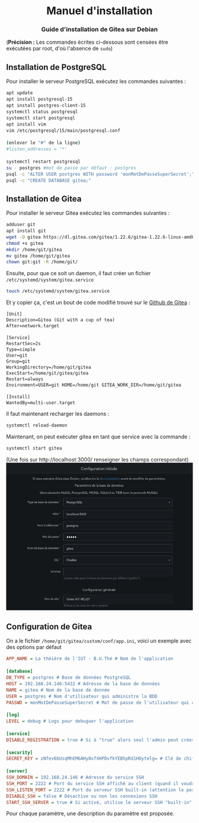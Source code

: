 # <center> Manuel d'installation</center>
### <center>Guide d'installation de Gitea sur Debian</center>

(**Précision :** Les commandes écrites ci-dessous sont censées être exécutées par root, d'où l'absence de `sudo`)

## Installation de PostgreSQL

Pour installer le serveur PostgreSQL exécutez les commandes suivantes :
```bash
apt update
apt install postgresql-15
apt install postgres-client-15
systemctl status postgresql
systemctl start postgresql
apt install vim
vim /etc/postgresql/15/main/postgresql.conf

(enlever le "#" de la ligne)
#listen_addresses = '*'

systemctl restart postgresql
su - postgres #mot de passe par défaut : postgres
psql -c "ALTER USER postgres WITH password 'monMotDePasseSuperSecret';"
psql -c "CREATE DATABASE gitea;"
```
## Installation de Gitea

Pour installer le serveur Gitea exécutez les commandes suivantes :
```bash
adduser git
apt install git
wget -O gitea https://dl.gitea.com/gitea/1.22.6/gitea-1.22.6-linux-amd64
chmod +x gitea
mkdir /home/git/gitea
mv gitea /home/git/gitea
chown git:git -R /home/git/
```
Ensuite, pour que ce soit un daemon, il faut créer un fichier `/etc/systemd/system/gitea.service`
```bash
touch /etc/systemd/system/gitea.service
```
Et y copier ça, c'est un bout de code modifié trouvé sur le [Github de Gitea](https://github.com/go-gitea/gitea/blob/release/v1.22/contrib/systemd/gitea.service) :
```
[Unit]
Description=Gitea (Git with a cup of tea)
After=network.target

[Service]
RestartSec=2s
Type=simple
User=git
Group=git
WorkingDirectory=/home/git/gitea
ExecStart=/home/git/gitea/gitea 
Restart=always
Environment=USER=git HOME=/home/git GITEA_WORK_DIR=/home/git/gitea

[Install]
WantedBy=multi-user.target
```
Il faut maintenant recharger les daemons :
```bash
systemctl reload-daemon
```
Maintenant, on peut exécuter gitea en tant que service avec la commande :
```bash
systemctl start gitea
```

(Une fois sur http://localhost:3000/ renseigner les champs correspondant)
![illustration](../Ressources/ConfigurationGitea.png)

## Configuration de Gitea

On a le fichier `/home/git/gitea/custom/conf/app.ini`, voici un exemple avec des options par défaut
```ini
APP_NAME = La théière de l'IUT - B.U.Thé # Nom de l'application

[database]
DB_TYPE = postgres # Base de données PostgreSQL
HOST = 192.168.24.146:5432 # Adresse de la base de données
NAME = gitea # Nom de la base de donnée
USER = postgres # Nom d'utilisateur qui administre la BDD
PASSWD = monMotDePasseSuperSecret # Mot de passe de l'utilisateur qui administre la BDD

[log]
LEVEL = debug # Logs pour debuguer l'application

[service]
DISABLE_REGISTRATION = true # Si à "true" alors seul l'admin peut créer des utilisateurs

[security]
SECRET_KEY = zNfev6bUsqMhEM6AHy8xfXHPDvfkYEBhpRd1HOytelg= # Clé de chiffrement de l'application

[server]
SSH_DOMAIN = 192.168.24.146 # Adresse du service SSH
SSH_PORT = 2222 # Port du service SSH affiché au client (quand il voudra clone un repo avec SSH par exemple)
SSH_LISTEN_PORT = 2222 # Port du serveur SSH built-in (attention le port 22 rentre en conflit avec sshd)
DISABLE_SSH = false # Désactive ou non les connexions SSH
START_SSH_SERVER = true # Si activé, utilise le serveur SSH "built-in" de gitea
```

Pour chaque paramètre, une description du paramètre est proposée.